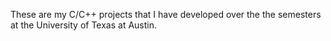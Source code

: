 These are my C/C++ projects that I have developed over the the semesters at the University of Texas at Austin.
